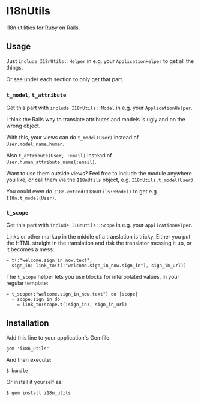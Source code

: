 # I18nUtils

I18n utilities for Ruby on Rails.


## Usage

Just `include I18nUtils::Helper` in e.g. your `ApplicationHelper` to get all the things.

Or see under each section to only get that part.


### `t_model`, `t_attribute`

Get this part with `include I18nUtils::Model` in e.g. your `ApplicationHelper`.

I think the Rails way to translate attributes and models is ugly and on the wrong object.

With this, your views can do `t_model(User)` instead of `User.model_name.human`.

Also `t_attribute(User, :email)` instead of `User.human_attribute_name(:email)`.

Want to use them outside views? Feel free to include the module anywhere you like, or call them via the `I18nUtils` object, e.g. `I18nUtils.t_model(User)`.

You could even do `I18n.extend(I18nUtils::Model)` to get e.g. `I18n.t_model(User)`.


### `t_scope`

Get this part with `include I18nUtils::Scope` in e.g. your `ApplicationHelper`.

Links or other markup in the middle of a translation is tricky. Either you put the HTML straight in the translation and risk the translator messing it up, or it becomes a mess:

``` slim
= t(:"welcome.sign_in_now.text",
  sign_in: link_to(t(:"welcome.sign_in_now.sign_in"), sign_in_url))
```

The `t_scope` helper lets you use blocks for interpolated values, in your regular template:

``` slim
= t_scope(:"welcome.sign_in_now.text") do |scope|
  - scope.sign_in do
    = link_to(scope.t(:sign_in), sign_in_url)
```


## Installation

Add this line to your application's Gemfile:

    gem 'i18n_utils'

And then execute:

    $ bundle

Or install it yourself as:

    $ gem install i18n_utils
